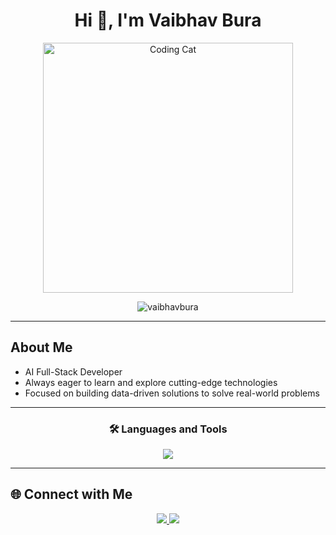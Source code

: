 <h1 align="center">Hi 👋, I'm Vaibhav Bura</h1>

<p align="center">
  <img src="https://github.com/user-attachments/assets/4af05c0b-cca2-441b-9347-1035fbcc801d" width="400" alt="Coding Cat" />
</p>

<p align="center">
  <img src="https://komarev.com/ghpvc/?username=vaibhavbura&label=Profile%20views&color=0e75b6&style=flat" alt="vaibhavbura" />
</p>

---

##  About Me
-  AI Full-Stack Developer  
-  Always eager to learn and explore cutting-edge technologies  
-  Focused on building data-driven solutions to solve real-world problems  

---

<h3 align="center">🛠️ Languages and Tools</h3>
<div align="center">
  <img src="https://skillicons.dev/icons?i=html,css,javascript,nodejs,react,mysql,py,java,aws,linux,vscode&perline=11" />
</div>

---

## 🌐 Connect with Me
<p align="center">
  <a href="https://www.linkedin.com/in/vaibhavbura/" target="_blank">
    <img src="https://img.shields.io/badge/-LinkedIn-0A66C2?style=for-the-badge&logo=linkedin&logoColor=white" />
  </a>
  <a href="mailto:vaibhavbura@gmail.com" target="_blank">
    <img src="https://img.shields.io/badge/-Email-D14836?style=for-the-badge&logo=gmail&logoColor=white" />
  </a>
</p>
